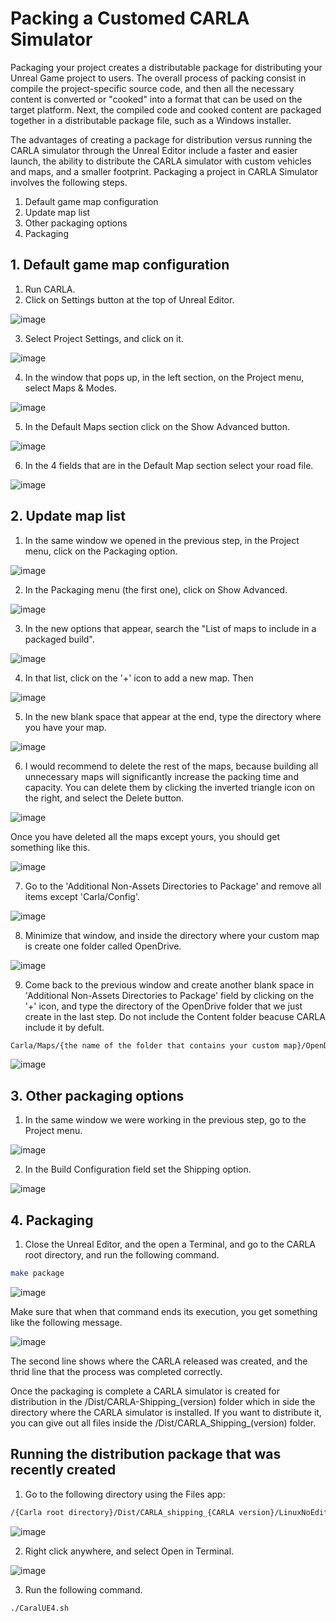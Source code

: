 # Packing a Customed CARLA Simulator

Packaging your project creates a distributable package for distributing your Unreal Game project to users. The overall process of packing consist in compile the project-specific source code, and then all the necessary content is converted or "cooked" into a format that can be used on the target platform. Next, the compiled code and cooked content are packaged together in a distributable package file, such as a Windows installer.

The advantages of creating a package for distribution versus running the CARLA simulator through the Unreal Editor include a faster and easier launch, the ability to distribute the CARLA simulator with custom vehicles and maps, and a smaller footprint. Packaging a project in CARLA Simulator involves the following steps.

1. Default game map configuration
2. Update map list
3. Other packaging options
4. Packaging

## 1. Default game map configuration

1. Run CARLA.
2. Click on Settings button at the top of Unreal Editor.

![image](https://github.com/0123gabriel/Ubuntu_ROS_Tutorial/assets/108648272/40b81a50-b4bc-41df-b821-fdcec4ae1106)

3. Select Project Settings, and click on it.

![image](https://github.com/0123gabriel/Ubuntu_ROS_Tutorial/assets/108648272/75c2131e-9f0b-4dcf-8240-a0988fc76a50)

4. In the window that pops up, in the left section, on the Project menu, select Maps & Modes.

![image](https://github.com/0123gabriel/Ubuntu_ROS_Tutorial/assets/108648272/66f34aba-72f7-4892-bff9-872d7462d5c4)

5. In the Default Maps section click on the Show Advanced button.

![image](https://github.com/0123gabriel/Ubuntu_ROS_Tutorial/assets/108648272/7726ad5c-61ae-4308-b145-13ca4ca7b277)

6. In the 4 fields that are in the Default Map section select your road file. 

![image](https://github.com/0123gabriel/Ubuntu_ROS_Tutorial/assets/108648272/64cbbbbb-0cf9-4271-ad58-ac3e4f3315cf)

## 2. Update map list

1. In the same window we opened in the previous step, in the Project menu, click on the Packaging option.

![image](https://github.com/0123gabriel/Ubuntu_ROS_Tutorial/assets/108648272/31e2928d-1639-4af2-afaa-708b0e2cb21f)

2. In the Packaging menu (the first one), click on Show Advanced.

![image](https://github.com/0123gabriel/Ubuntu_ROS_Tutorial/assets/108648272/b95d0755-7bbd-46d0-987d-1ef3ac1429b0)

3. In the new options that appear, search the "List of maps to include in a packaged build".

![image](https://github.com/0123gabriel/Ubuntu_ROS_Tutorial/assets/108648272/722f87d3-23c2-4c60-99da-9b03d6e642b5)

4. In that list, click on the '+' icon to add a new map. Then 

![image](https://github.com/0123gabriel/Ubuntu_ROS_Tutorial/assets/108648272/93b2a631-8d21-4fed-adb2-dde7f5ee2d0d)

5. In the new blank space that appear at the end, type the directory where you have your map.

![image](https://github.com/0123gabriel/Ubuntu_ROS_Tutorial/assets/108648272/c6198c74-ac72-43f4-9df8-2d357d00f8f0)

6. I would recommend to delete the rest of the maps, because building all unnecessary maps will significantly increase the packing time and capacity. You can delete them by clicking the inverted triangle icon on the right, and select the Delete button.

![image](https://github.com/0123gabriel/Ubuntu_ROS_Tutorial/assets/108648272/286dc4d9-d87d-49db-a9c0-b3563964971b)

Once you have deleted all the maps except yours, you should get something like this.

![image](https://github.com/0123gabriel/Ubuntu_ROS_Tutorial/assets/108648272/c6001360-9ab5-4330-b12c-9eb192ca39b4)

7. Go to the 'Additional Non-Assets Directories to Package' and remove all items except 'Carla/Config'.

![image](https://github.com/0123gabriel/Ubuntu_ROS_Tutorial/assets/108648272/d65b9a2b-3594-45ed-8c4a-f3a3d449292a)

8. Minimize that window, and inside the directory where your custom map is create one folder called OpenDrive.

![image](https://github.com/0123gabriel/Ubuntu_ROS_Tutorial/assets/108648272/84c05594-0cc8-441f-ab92-035961dc6f98)

9. Come back to the previous window and create another blank space in 'Additional Non-Assets Directories to Package' field by clicking on the '+' icon, and type the directory of the OpenDrive folder that we just create in the last step. Do not include the Content folder beacuse CARLA include it by defult. 

```bash
Carla/Maps/{the name of the folder that contains your custom map}/OpenDrive
```

![image](https://github.com/0123gabriel/Ubuntu_ROS_Tutorial/assets/108648272/f5a8ebbb-4756-471d-93ee-5cc67933bb7d)

## 3. Other packaging options

1. In the same window we were working in the previous step, go to the Project menu.

![image](https://github.com/0123gabriel/Ubuntu_ROS_Tutorial/assets/108648272/69c295c8-6b98-4c50-b6d6-bac88c85691d)

2. In the Build Configuration field set the Shipping option. 

![image](https://github.com/0123gabriel/Ubuntu_ROS_Tutorial/assets/108648272/59d6a8a1-82d5-47c6-8b91-c209d66bfc09)

## 4. Packaging

1. Close the Unreal Editor, and the open a Terminal, and go to the CARLA root directory, and run the following command.

```bash
make package
```

![image](https://github.com/0123gabriel/Ubuntu_ROS_Tutorial/assets/108648272/1a6f8fe4-c400-4f0b-9207-ff21a290f1c2)

Make sure that when that command ends its execution, you get something like the following message. 

![image](https://github.com/0123gabriel/Ubuntu_ROS_Tutorial/assets/108648272/1814a676-6a3a-40c5-8b9b-f7d33eecf570)

The second line shows where the CARLA released was created, and the thrid line that the process was completed correctly. 

Once the packaging is complete a CARLA simulator is created for distribution in the /Dist/CARLA-Shipping_(version) folder which in side the directory where the CARLA simulator is installed. If you want to distribute it, you can give out all files inside the /Dist/CARLA_Shipping_(version) folder. 

## Running the distribution package that was recently created

1. Go to the following directory using the Files app:

```bash
/{Carla root directory}/Dist/CARLA_shipping_{CARLA version}/LinuxNoEditor
```

![image](https://github.com/0123gabriel/Ubuntu_ROS_Tutorial/assets/108648272/0cf08a4f-07fe-4767-a77c-277fdec07a29)

2. Right click anywhere, and select Open in Terminal.

![image](https://github.com/0123gabriel/Ubuntu_ROS_Tutorial/assets/108648272/d27a9568-055f-445f-b33b-6966e9d42b57)

3. Run the following command.

```bash
./CaralUE4.sh
```



